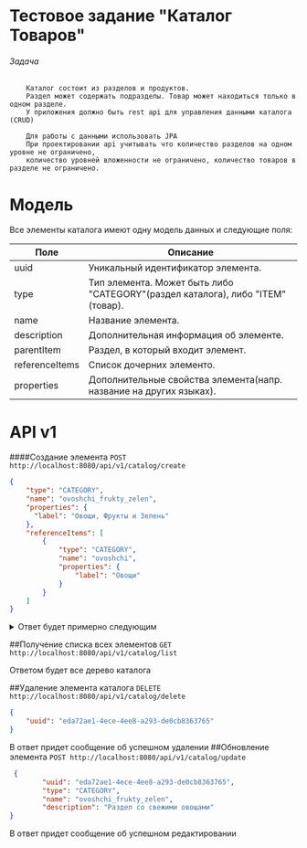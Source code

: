# Тестовое задание "Каталог Товаров"
###### Задача
```text
    Каталог состоит из разделов и продуктов.
    Раздел может содержать подразделы. Товар может находиться только в одном разделе.
    У приложения должно быть rest api для управления данными каталога (CRUD)

    Для работы с данными использовать JPA
    При проектировании api учитывать что количество разделов на одном уровне не ограничено,
    количество уровней вложенности не ограничено, количество товаров в разделе не ограничено.
```




# Модель
Все элементы каталога имеют одну модель данных и следующие поля:

Поле | Описание
------|------------
uuid | Уникальный идентификатор элемента.
type | Тип элемента. Может быть либо "CATEGORY"(раздел каталога), либо "ITEM"(товар).
name | Название элемента.
description | Дополнительная информация об элементе.
parentItem | Раздел, в который входит элемент.
referenceItems | Список дочерних элементо.
properties | Дополнительные свойства элемента(напр. название на других языках).

# API v1
####Создание элемента
`POST http://localhost:8080/api/v1/catalog/create`
```json
{
    "type": "CATEGORY",
    "name": "ovoshchi_frukty_zelen",
    "properties": {
      "label": "Овощи, Фрукты и Зелень"
    },
    "referenceItems": [
        {
            "type": "CATEGORY",
            "name": "ovoshchi",
            "properties": {
                "label": "Овощи"
            }
        }
    ]
}
```

<details>
  <summary>Ответ будет примерно следующим</summary>
    
```json
{
         "uuid": "5c5d2ce1-4b1e-4503-871c-193ebaa5368d",
         "type": "CATEGORY",
         "name": "ovoshchi_frukty_zelen",
         "referenceItems": [
             {
                 "uuid": "2ea63bec-62dd-444d-967c-f17b22244680",
                 "type": "CATEGORY",
                 "name": "ovoshchi",
                 "properties": {
                     "label": "Овощи"
                 }
             }
         ],
         "properties": {
             "label": "Овощи, Фрукты и Зелень"
         }
     }
  ```
</details>

##Получение списка всех элементов
`GET http://localhost:8080/api/v1/catalog/list`

Ответом будет все дерево каталога

##Удаление элемента каталога
`DELETE http://localhost:8080/api/v1/catalog/delete`
```json
{
    "uuid": "eda72ae1-4ece-4ee8-a293-de0cb8363765"
}
```
В ответ придет сообщение об успешном удалении
##Обновление элемента
`POST http://localhost:8080/api/v1/catalog/update`
```json
 {
        "uuid": "eda72ae1-4ece-4ee8-a293-de0cb8363765",
        "type": "CATEGORY",
        "name": "ovoshchi_frukty_zelen",
        "description": "Раздел со свежими овощами"
}
```
В ответ придет сообщение об успешном редактировании